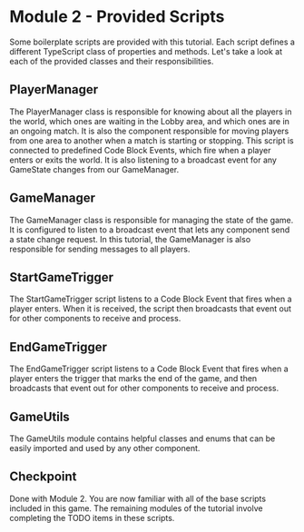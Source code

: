 # Module 2 - Provided Scripts

Some boilerplate scripts are provided with this tutorial. Each script defines a different TypeScript class of properties and methods. Let's take a look at each of the provided classes and their responsibilities.

## PlayerManager

The PlayerManager class is responsible for knowing about all the players in the world, which ones are waiting in the Lobby area, and which ones are in an ongoing match. It is also the component responsible for moving players from one area to another when a match is starting or stopping. This script is connected to predefined Code Block Events, which fire when a player enters or exits the world. It is also listening to a broadcast event for any GameState changes from our GameManager.

## GameManager

The GameManager class is responsible for managing the state of the game. It is configured to listen to a broadcast event that lets any component send a state change request. In this tutorial, the GameManager is also responsible for sending messages to all players.

## StartGameTrigger

The StartGameTrigger script listens to a Code Block Event that fires when a player enters. When it is received, the script then broadcasts that event out for other components to receive and process.

## EndGameTrigger

The EndGameTrigger script listens to a Code Block Event that fires when a player enters the trigger that marks the end of the game, and then broadcasts that event out for other components to receive and process.

## GameUtils

The GameUtils module contains helpful classes and enums that can be easily imported and used by any other component.

## Checkpoint

Done with Module 2. You are now familiar with all of the base scripts included in this game. The remaining modules of the tutorial involve completing the TODO items in these scripts.
